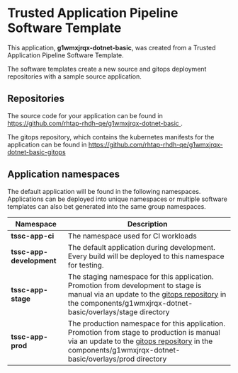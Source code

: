 # Trusted Application Pipeline Software Template

This application, **g1wmxjrqx-dotnet-basic**, was created from a Trusted Application Pipeline Software Template.

The software templates create a new source and gitops deployment repositories with a sample source application. 

## Repositories

The source code for your application can be found in [https://github.com/rhtap-rhdh-qe/g1wmxjrqx-dotnet-basic ](https://github.com/rhtap-rhdh-qe/g1wmxjrqx-dotnet-basic ).
 
The gitops repository, which contains the kubernetes manifests for the application can be found in 
[https://github.com/rhtap-rhdh-qe/g1wmxjrqx-dotnet-basic-gitops ](https://github.com/rhtap-rhdh-qe/g1wmxjrqx-dotnet-basic-gitops ) 

## Application namespaces 

The default application will be found in the following namespaces. Applications can be deployed into unique namespaces or multiple software templates can also bet generated into the same group namespaces.  

|  Namespace   |  Description   |  
| -------- | -------- |
| **tssc-app-ci** | The namespace used for CI workloads |
| **tssc-app-development** | The default application during development. Every build will be deployed to this namespace for testing. |
| **tssc-app-stage** | The staging namespace for this application. Promotion from development to stage is manual via an update to the [gitops repository](https://github.com/rhtap-rhdh-qe/g1wmxjrqx-dotnet-basic-gitops ) in the components/g1wmxjrqx-dotnet-basic/overlays/stage directory |
| **tssc-app-prod** | The production namespace for this application. Promotion from stage to production is manual via an update to the [gitops repository](https://github.com/rhtap-rhdh-qe/g1wmxjrqx-dotnet-basic-gitops ) in the components/g1wmxjrqx-dotnet-basic/overlays/prod directory |